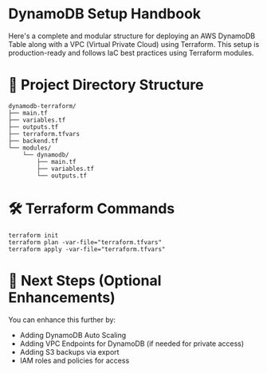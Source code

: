 # DynamoDB Setup Handbook

Here's a complete and modular structure for deploying an AWS DynamoDB Table along with a VPC (Virtual Private Cloud) using Terraform. This setup is production-ready and follows IaC best practices using Terraform modules.

📁 **Project Directory Structure**
  ==============================
```
dynamodb-terraform/
├── main.tf
├── variables.tf
├── outputs.tf
├── terraform.tfvars
├── backend.tf
└── modules/
    └── dynamodb/
        ├── main.tf
        ├── variables.tf
        └── outputs.tf
```

🛠 **Terraform Commands**
  ====================
```  
terraform init
terraform plan -var-file="terraform.tfvars"
terraform apply -var-file="terraform.tfvars"
```

🧱 **Next Steps (Optional Enhancements)**
  ====================================
You can enhance this further by:
  - Adding DynamoDB Auto Scaling
  - Adding VPC Endpoints for DynamoDB (if needed for private access)
  - Adding S3 backups via export
  - IAM roles and policies for access
